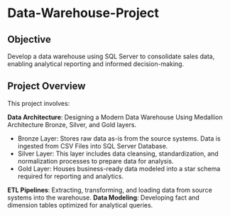 # Data-Warehouse-Project

## Objective
Develop a data warehouse using SQL Server to consolidate sales data, enabling analytical reporting and informed decision-making.

## Project Overview
This project involves:

**Data Architecture**: Designing a Modern Data Warehouse Using Medallion Architecture Bronze, Silver, and Gold layers.

- Bronze Layer: Stores raw data as-is from the source systems. Data is ingested from CSV Files into SQL Server Database.
- Silver Layer: This layer includes data cleansing, standardization, and normalization processes to prepare data for analysis.
- Gold Layer: Houses business-ready data modeled into a star schema required for reporting and analytics.

**ETL Pipelines**: Extracting, transforming, and loading data from source systems into the warehouse.
**Data Modeling**: Developing fact and dimension tables optimized for analytical queries.


